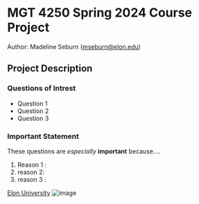 # MGT 4250 Spring 2024 Course Project 
Author: Madeline Seburn (mseburn@elon.edu)

## Project Description 
### Questions of Intrest
- Question 1
- Question 2
- Question 3
### Important Statement 
These questions are *especially* **important** because.... 
1. Reason 1 : 
2. reason 2: 
3. reason 3 : 

[Elon University](https://www.elon.edu)
![image](https://github.com/mgseburn/mgt4250spring2024/assets/168772555/b36a06d4-d8bc-4b29-b906-24341f71b5fc)
